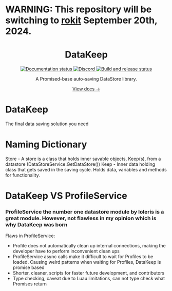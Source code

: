 # WARNING: This repository will be switching to [rokit](https://github.com/rojo-rbx/rokit) September 20th, 2024.

<div align="center">
  <h1>DataKeep</h1>
  <p>
    <a href="https://noahrepublic.github.io/DataKeep">
      <img src="https://github.com/noahrepublic/DataKeep/actions/workflows/docs.yaml/badge.svg" alt="Documentation status" />
    </a>
    <a href="https://discord.gg/qfWfRWwEux">
      <img src="https://img.shields.io/discord/385151591524597761?color=5865F2&label=discord&logo=discord&logoColor=white" alt="Discord" />
    </a>
    <a href="https://github.com/noahrepublic/DataKeep/actions">
      <img src="https://github.com/noahrepublic/DataKeep/actions/workflows/wally.yaml/badge.svg" alt="Build and release status" />
    </a>
  </p>
  <p>A Promised-base auto-saving DataStore library.</p>
  <a href="https://noahrepublic.github.io/DataKeep">View docs →</a>
</div>

# DataKeep

The final data saving solution you need

# Naming Dictionary

Store - A store is a class that holds inner savable objects, Keep(s), from a datastore (DataStoreService:GetDataStore())
Keep - Inner data holding class that gets saved in the saving cycle. Holds data, variables and methods for functionality.

# DataKeep VS ProfileService

### ProfileService the number one datastore module by loleris is a great module. However, not flawless in my opinion which is why DataKeep was born

Flaws in ProfileService:

- Profile does not automatically clean up internal connections, making the developer have to perform inconvenient clean ups
- ProfileService async calls make it difficult to wait for Profiles to be loaded. Causing weird patterns when waiting for Profiles, DataKeep is promise based
- Shorter, cleaner, scripts for faster future development, and contributors
- Type checking, caveat due to Luau limitations, can not type check what Promises return
